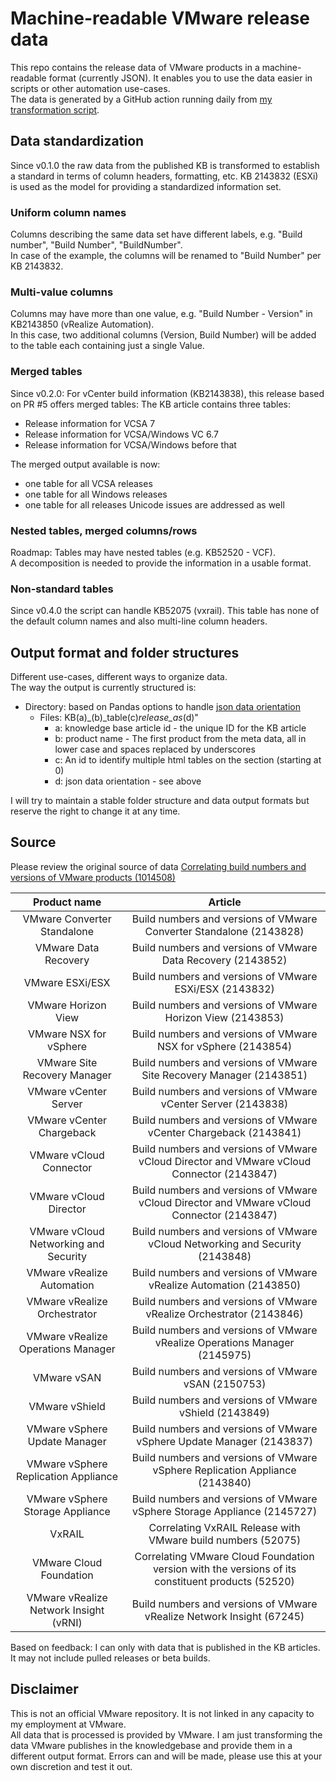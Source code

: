 # Machine-readable VMware release data

This repo contains the release data of VMware products in a machine-readable format (currently JSON). It enables you to
use the data easier in scripts or other automation use-cases.  
The data is generated by a GitHub action running daily
from [my transformation script](https://github.com/dominikzorgnotti/transform-vmware-product-builds-to-json).

## Data standardization

Since v0.1.0 the raw data from the published KB is transformed to establish a standard in terms of column headers,
formatting, etc. KB 2143832 (ESXi) is used as the model for providing a standardized information set.

### Uniform column names

Columns describing the same data set have different labels, e.g. "Build number", "Build Number", "BuildNumber".  
In case of the example, the columns will be renamed to "Build Number" per KB 2143832.

### Multi-value columns

Columns may have more than one value, e.g. "Build Number - Version" in KB2143850 (vRealize Automation).  
In this case, two additional columns (Version, Build Number) will be added to the table each containing just a single
Value.

### Merged tables

Since v0.2.0: For vCenter build information (KB2143838), this release based on PR #5 offers merged tables:
The KB article contains three tables:

- Release information for VCSA 7
- Release information for VCSA/Windows VC 6.7
- Release information for VCSA/Windows before that

The merged output available is now:

- one table for all VCSA releases
- one table for all Windows releases
- one table for all releases Unicode issues are addressed as well

### Nested tables, merged columns/rows

Roadmap: Tables may have nested tables (e.g. KB52520 - VCF).  
A decomposition is needed to provide the information in a usable format.

### Non-standard tables
Since v0.4.0 the script can handle KB52075 (vxrail). This table has none of the default column names and also multi-line column headers.

## Output format and folder structures

Different use-cases, different ways to organize data.  
The way the output is currently structured is:

- Directory: based on Pandas options to
  handle [json data orientation](https://pandas.pydata.org/pandas-docs/stable/reference/api/pandas.DataFrame.to_json.html)
    - Files: KB(a)_(b)_table(c)_release_as_(d)"
        - a: knowledge base article id - the unique ID for the KB article
        - b: product name - The first product from the meta data, all in lower case and spaces replaced by underscores
        - c: An id to identify multiple html tables on the section (starting at 0)
        - d: json data orientation - see above

I will try to maintain a stable folder structure and data output formats but reserve the right to change it at any time.

## Source

Please review the original source of
data [Correlating build numbers and versions of VMware products (1014508)](https://kb.vmware.com/s/article/1014508?lang=en_US)

| Product name    | Article |
:-----:|:-----:
VMware Converter Standalone    | Build numbers and versions of VMware Converter Standalone (2143828) |
VMware Data Recovery | Build numbers and versions of VMware Data Recovery (2143852) |
VMware ESXi/ESX | Build numbers and versions of VMware ESXi/ESX (2143832) |
VMware Horizon View | Build numbers and versions of VMware Horizon View (2143853) |
VMware NSX for vSphere | Build numbers and versions of VMware NSX for vSphere (2143854) |
VMware Site Recovery Manager | Build numbers and versions of VMware Site Recovery Manager (2143851) |
VMware vCenter Server | Build numbers and versions of VMware vCenter Server (2143838) |
VMware vCenter Chargeback | Build numbers and versions of VMware vCenter Chargeback (2143841) |
VMware vCloud Connector | Build numbers and versions of VMware vCloud Director and VMware vCloud Connector (2143847) |
VMware vCloud Director | Build numbers and versions of VMware vCloud Director and VMware vCloud Connector (2143847) |
VMware vCloud Networking and Security | Build numbers and versions of VMware vCloud Networking and Security (2143848) |
VMware vRealize Automation | Build numbers and versions of VMware vRealize Automation (2143850) |
VMware vRealize Orchestrator | Build numbers and versions of VMware vRealize Orchestrator (2143846) |
VMware vRealize Operations Manager | Build numbers and versions of VMware vRealize Operations Manager (2145975) |
VMware vSAN    | Build numbers and versions of VMware vSAN (2150753) |
VMware vShield | Build numbers and versions of VMware vShield (2143849) |
VMware vSphere Update Manager    | Build numbers and versions of VMware vSphere Update Manager (2143837) |
VMware vSphere Replication Appliance | Build numbers and versions of VMware vSphere Replication Appliance (2143840) |
VMware vSphere Storage Appliance | Build numbers and versions of VMware vSphere Storage Appliance (2145727) |
VxRAIL | Correlating VxRAIL Release with VMware build numbers (52075) |
VMware Cloud Foundation | Correlating VMware Cloud Foundation version with the versions of its constituent products (52520) |
VMware vRealize Network Insight (vRNI) | Build numbers and versions of VMware vRealize Network Insight (67245) |

Based on feedback: I can only with data that is published in the KB articles. It may not include pulled releases or beta
builds.

## Disclaimer

This is not an official VMware repository. It is not linked in any capacity to my employment at VMware.    
All data that is processed is provided by VMware. I am just transforming the data VMware publishes in the knowledgebase
and provide them in a different output format. Errors can and will be made, please use this at your own discretion and
test it out.
